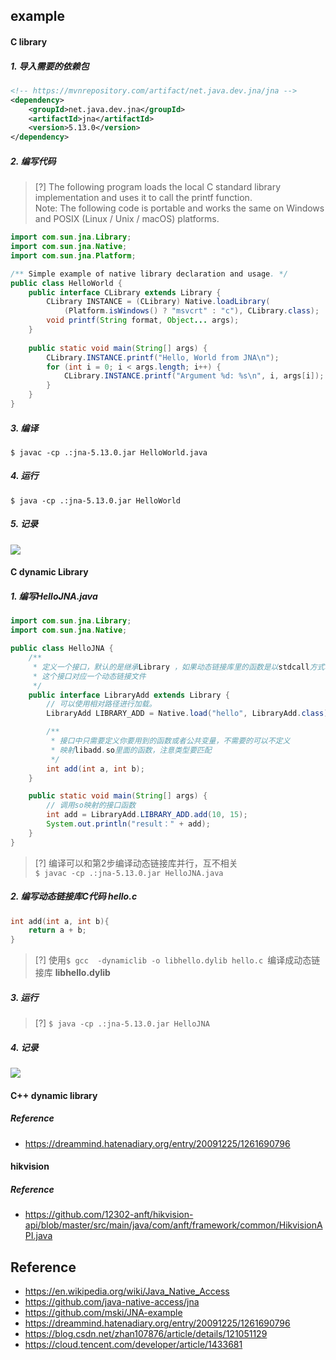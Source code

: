 ## example
<!-- tabs:start -->
#### **C library**
##### 1. 导入需要的依赖包
```xml
<!-- https://mvnrepository.com/artifact/net.java.dev.jna/jna -->
<dependency>
    <groupId>net.java.dev.jna</groupId>
    <artifactId>jna</artifactId>
    <version>5.13.0</version>
</dependency>
```
##### 2. 编写代码
> [?] The following program loads the local C standard library implementation and uses it to call the printf function. </br>
Note: The following code is portable and works the same on Windows and POSIX (Linux / Unix / macOS) platforms.
```java
import com.sun.jna.Library;
import com.sun.jna.Native;
import com.sun.jna.Platform;

/** Simple example of native library declaration and usage. */
public class HelloWorld {
    public interface CLibrary extends Library {
        CLibrary INSTANCE = (CLibrary) Native.loadLibrary(
            (Platform.isWindows() ? "msvcrt" : "c"), CLibrary.class);
        void printf(String format, Object... args);
    }
    
    public static void main(String[] args) {
        CLibrary.INSTANCE.printf("Hello, World from JNA\n");
        for (int i = 0; i < args.length; i++) {
            CLibrary.INSTANCE.printf("Argument %d: %s\n", i, args[i]);
        }
    }
}
```

##### 3. 编译
```shell
$ javac -cp .:jna-5.13.0.jar HelloWorld.java
```

##### 4. 运行
```shell
$ java -cp .:jna-5.13.0.jar HelloWorld
```

##### 5. 记录
![](/.images/doc/advance/native/jna-origin-01.png)


#### **C dynamic Library**
##### 1. 编写HelloJNA.java
```java
import com.sun.jna.Library;
import com.sun.jna.Native;

public class HelloJNA {
    /**
     * 定义一个接口，默认的是继承Library ，如果动态链接库里的函数是以stdcall方式输出的，那么就继承StdCallLibrary
     * 这个接口对应一个动态链接文件
     */
    public interface LibraryAdd extends Library {
        // 可以使用相对路径进行加载。
        LibraryAdd LIBRARY_ADD = Native.load("hello", LibraryAdd.class);

        /**
         * 接口中只需要定义你要用到的函数或者公共变量，不需要的可以不定义
         * 映射libadd.so里面的函数，注意类型要匹配
         */
        int add(int a, int b);
    }

    public static void main(String[] args) {
        // 调用so映射的接口函数
        int add = LibraryAdd.LIBRARY_ADD.add(10, 15);
        System.out.println("result：" + add);
    }
}
```
> [?] 编译可以和第2步编译动态链接库并行，互不相关 </br>
`$ javac -cp .:jna-5.13.0.jar HelloJNA.java `

##### 2. 编写动态链接库C代码 hello.c
```c
int add(int a, int b){
    return a + b;
}
```
> [?] 使用`$ gcc  -dynamiclib -o libhello.dylib hello.c `编译成动态链接库 **libhello.dylib**

##### 3. 运行
> [?] `$ java -cp .:jna-5.13.0.jar HelloJNA`

##### 4. 记录
![](/.images/doc/advance/native/jna-library-01.png)

#### **C++ dynamic library**
##### Reference
* https://dreammind.hatenadiary.org/entry/20091225/1261690796

#### **hikvision**
##### Reference
* https://github.com/12302-anft/hikvision-api/blob/master/src/main/java/com/anft/framework/common/HikvisionAPI.java

<!-- tabs:end -->


## Reference
* https://en.wikipedia.org/wiki/Java_Native_Access
* https://github.com/java-native-access/jna
* https://github.com/mski/JNA-example
* https://dreammind.hatenadiary.org/entry/20091225/1261690796
* https://blog.csdn.net/zhan107876/article/details/121051129
* https://cloud.tencent.com/developer/article/1433681